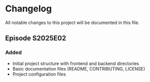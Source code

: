 # Changelog

All notable changes to this project will be documented in this file.

## Episode S2025E02

### Added
- Initial project structure with frontend and backend directories
- Basic documentation files (README, CONTRIBUTING, LICENSE)
- Project configuration files